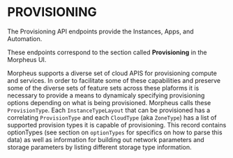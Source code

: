 # PROVISIONING

The Provisioning API endpoints provide the Instances, Apps, and Automation.

These endpoints correspond to the section called **Provisioning** in the Morpheus UI.

Morpheus supports a diverse set of cloud APIS for provisioning compute and services. In order to facilitate some of these capabilities and preserve some of the diverse sets of feature sets across these plaforms it is necessary to provide a means to dynamicaly specifying provisioning options depending on what is being provisioned. Morpheus calls these `ProvisionType`. Each `InstanceTypeLayout` that can be provisioned has a correlating `ProvisionType` and each `CloudType` (aka `ZoneType`) has a list of supported provision types it is capable of provisioning. This record contains optionTypes (see section on `optionTypes` for specifics on how to parse this data) as well as information for building out network parameters and storage parameters by listing different storage type information.


